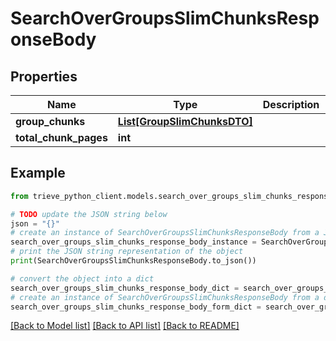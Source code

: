 # SearchOverGroupsSlimChunksResponseBody


## Properties

Name | Type | Description | Notes
------------ | ------------- | ------------- | -------------
**group_chunks** | [**List[GroupSlimChunksDTO]**](GroupSlimChunksDTO.md) |  | 
**total_chunk_pages** | **int** |  | 

## Example

```python
from trieve_python_client.models.search_over_groups_slim_chunks_response_body import SearchOverGroupsSlimChunksResponseBody

# TODO update the JSON string below
json = "{}"
# create an instance of SearchOverGroupsSlimChunksResponseBody from a JSON string
search_over_groups_slim_chunks_response_body_instance = SearchOverGroupsSlimChunksResponseBody.from_json(json)
# print the JSON string representation of the object
print(SearchOverGroupsSlimChunksResponseBody.to_json())

# convert the object into a dict
search_over_groups_slim_chunks_response_body_dict = search_over_groups_slim_chunks_response_body_instance.to_dict()
# create an instance of SearchOverGroupsSlimChunksResponseBody from a dict
search_over_groups_slim_chunks_response_body_form_dict = search_over_groups_slim_chunks_response_body.from_dict(search_over_groups_slim_chunks_response_body_dict)
```
[[Back to Model list]](../README.md#documentation-for-models) [[Back to API list]](../README.md#documentation-for-api-endpoints) [[Back to README]](../README.md)


